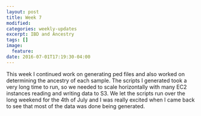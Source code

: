 ```yaml
---
layout: post
title: Week 7
modified:
categories: weekly-updates
excerpt: IBD and Ancestry
tags: []
image:
  feature:
date: 2016-07-01T17:19:30-04:00
---
```

This week I continued work on generating ped files and also worked on determining the ancestry of each sample.  The scripts I generated took a very long time to run, so we needed to scale horizontally with many EC2 instances reading and writing data to S3. We let the scripts run over the long weekend for the 4th of July and I was really excited when I came back to see that most of the data was done being generated.


